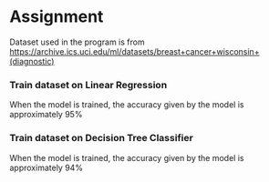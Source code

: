 # Assignment

Dataset used in the program is from
https://archive.ics.uci.edu/ml/datasets/breast+cancer+wisconsin+(diagnostic)


### Train dataset on Linear Regression
When the model is trained, the accuracy given by the model is approximately 95%

### Train dataset on Decision Tree Classifier
When the model is trained, the accuracy given by the model is approximately 94%
